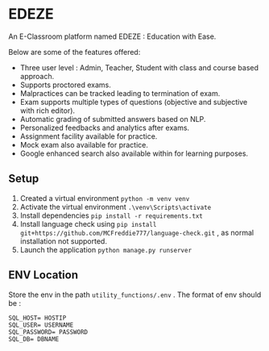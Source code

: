 # EDEZE

An E-Classroom platform named EDEZE : Education with Ease.

Below are some of the features offered:

- Three user level : Admin, Teacher, Student with class and course based approach.
- Supports proctored exams.
- Malpractices can be tracked leading to termination of exam.
- Exam supports multiple types of questions (objective and subjective with rich editor).
- Automatic grading of submitted answers based on NLP.
- Personalized feedbacks and analytics after exams.
- Assignment facility available for practice.
- Mock exam also available for practice.
- Google enhanced search also available within for learning purposes.

## Setup

1. Created a virtual environment `python -m venv venv`
2. Activate the virtual environment `.\venv\Scripts\activate`
3. Install dependencies `pip install -r requirements.txt`
4. Install language check using `pip install git+https://github.com/MCFreddie777/language-check.git` , as normal installation not supported.
5. Launch the application `python manage.py runserver`

## ENV Location

Store the env in the path `utility_functions/.env` . The format of env should be :

```
SQL_HOST= HOSTIP
SQL_USER= USERNAME
SQL_PASSWORD= PASSWORD
SQL_DB= DBNAME
```
